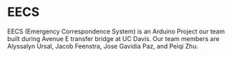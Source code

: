 # EECS
EECS (Emergency Correspondence System) is an Arduino Project our team built during Avenue E transfer bridge at UC Davis.
Our team members are Alyssalyn Ursal, Jacob Feenstra, Jose Gavidia Paz, and Peiqi Zhu.
